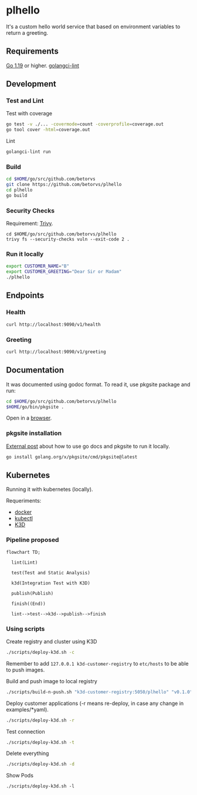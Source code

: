 # plhello

It's a custom hello world service that based on environment variables to return a greeting.

## Requirements

[Go 1.19](https://go.dev/dl/) or higher.
[golangci-lint](https://golangci-lint.run/)


## Development

### Test and Lint

Test with coverage
```bash
go test -v ./... -covermode=count -coverprofile=coverage.out
go tool cover -html=coverage.out
```

Lint
```bash
golangci-lint run
```

### Build

```bash
cd $HOME/go/src/github.com/betorvs
git clone https://github.com/betorvs/plhello
cd plhello
go build
```

### Security Checks

Requirement: [Trivy](https://aquasecurity.github.io/trivy/).

```
cd $HOME/go/src/github.com/betorvs/plhello
trivy fs --security-checks vuln --exit-code 2 .
```

### Run it locally

```bash
export CUSTOMER_NAME="B"
export CUSTOMER_GREETING="Dear Sir or Madam"
./plhello
```

## Endpoints

### Health

```bash
curl http://localhost:9090/v1/health
```

### Greeting

```bash
curl http://localhost:9090/v1/greeting
```

## Documentation

It was documented using godoc format. To read it, use pkgsite package and run:

```bash
cd $HOME/go/src/github.com/betorvs/plhello
$HOME/go/bin/pkgsite .
```

Open in a [browser](http://localhost:8080/github.com/betorvs/plhello).

### pkgsite installation

[External post](https://medium.com/geekculture/release-your-go-package-on-pkg-go-dev-886ec42fbc77) about how to use go docs and pkgsite to run it locally.

```bash
go install golang.org/x/pkgsite/cmd/pkgsite@latest
```


## Kubernetes

Running it with kubernetes (locally). 

Requeriments:
- [docker](https://docs.docker.com/install/)
- [kubectl](https://kubernetes.io/docs/tasks/tools/#kubectl)
- [K3D](https://k3d.io/v5.4.6/)

### Pipeline proposed

```mermaid
flowchart TD;

  lint(Lint)

  test(Test and Static Analysis)

  k3d(Integration Test with K3D)

  publish(Publish)

  finish((End))

  lint-->test-->k3d-->publish-->finish

```

### Using scripts

Create registry and cluster using K3D
```bash
./scripts/deploy-k3d.sh -c
```
Remember to add `127.0.0.1 k3d-customer-registry` to `etc/hosts` to be able to push images.

Build and push image to local registry
```bash
./scripts/build-n-push.sh "k3d-customer-registry:5050/plhello" "v0.1.0"
```

Deploy customer applications (-r means re-deploy, in case any change in examples/*yaml).
```bash
./scripts/deploy-k3d.sh -r
```

Test connection
```bash
./scripts/deploy-k3d.sh -t
```

Delete everything
```bash
./scripts/deploy-k3d.sh -d
```

Show Pods
```
./scripts/deploy-k3d.sh -l
```